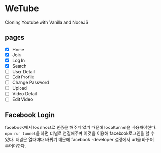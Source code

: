 # WeTube

Cloning Youtube with Vanilla and NodeJS

## pages

- [x] Home
- [x] Join
- [x] Log In
- [x] Search
- [ ] User Detail
- [ ] Edit Profile
- [ ] Change Password
- [ ] Upload
- [ ] Video Detail
- [ ] Edit Video

## Facebook Login

facebook에서 localhost로 인증을 해주지 않기 때문에 localtunnel을 사용해야한다.
`npm run tunnel`을 하면 터널로 연결해주며 이것을 이용해 facebook로그인을 할 수 있다.
터널은 열때마다 바뀌기 때문에 facebook -developer 설정에서 url을 바꾸어 주어야한다.